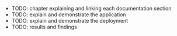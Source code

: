 - TODO: chapter explaining and linking each documentation section
- TODO: explain and demonstrate the application
- TODO: explain and demonstrate the deployment
- TODO: results and findings
